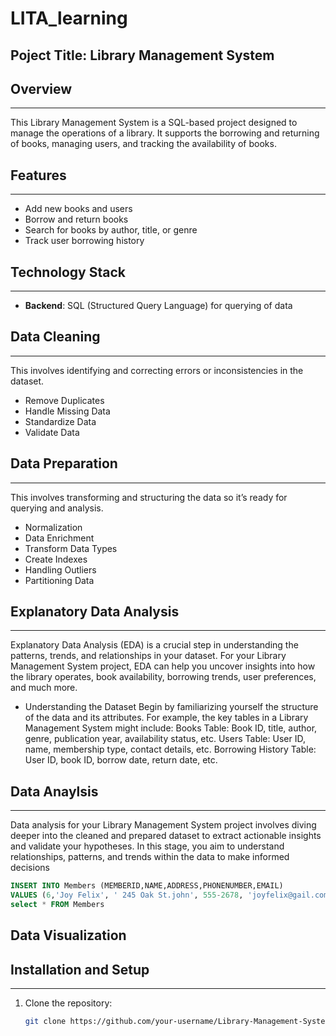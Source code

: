 # LITA_learning

## Poject Title: Library Management System

## Overview
---
This Library Management System is a SQL-based project designed to manage the operations of a library. It supports the borrowing and returning of books, managing users, and tracking the availability of books.

## Features
---
- Add new books and users
- Borrow and return books
- Search for books by author, title, or genre
- Track user borrowing history

## Technology Stack
---
- **Backend**: SQL (Structured Query Language) for querying of data

## Data Cleaning
---
This involves identifying and correcting errors or inconsistencies in the dataset.
- Remove Duplicates
- Handle Missing Data
- Standardize Data
- Validate Data
        
## Data Preparation
---
This involves transforming and structuring the data so it’s ready for querying and analysis.
- Normalization
- Data Enrichment
- Transform Data Types
- Create Indexes
- Handling Outliers
- Partitioning Data

## Explanatory Data Analysis
---
Explanatory Data Analysis (EDA) is a crucial step in understanding the patterns, trends, and relationships in your dataset. For your Library Management System project, EDA can help you uncover insights into how the library operates, book availability, borrowing trends, user preferences, and much more. 
- Understanding the Dataset
Begin by familiarizing yourself the structure of the data and its attributes. For example, the key tables in a Library Management System might include:
   Books Table: Book ID, title, author, genre, publication year, availability status, etc.
    Users Table: User ID, name, membership type, contact details, etc.
    Borrowing History Table: User ID, book ID, borrow date, return date, etc.

## Data Anaylsis
---
Data analysis for your Library Management System project involves diving deeper into the cleaned and prepared dataset to extract actionable insights and validate your hypotheses. In this stage, you aim to understand relationships, patterns, and trends within the data to make informed decisions

```SQL
INSERT INTO Members (MEMBERID,NAME,ADDRESS,PHONENUMBER,EMAIL)
VALUES (6,'Joy Felix', ' 245 Oak St.john', 555-2678, 'joyfelix@gail.com');
select * FROM Members
```
## Data Visualization

  ## Installation and Setup
  ---
1. Clone the repository:
   ```bash
   git clone https://github.com/your-username/Library-Management-System.git

